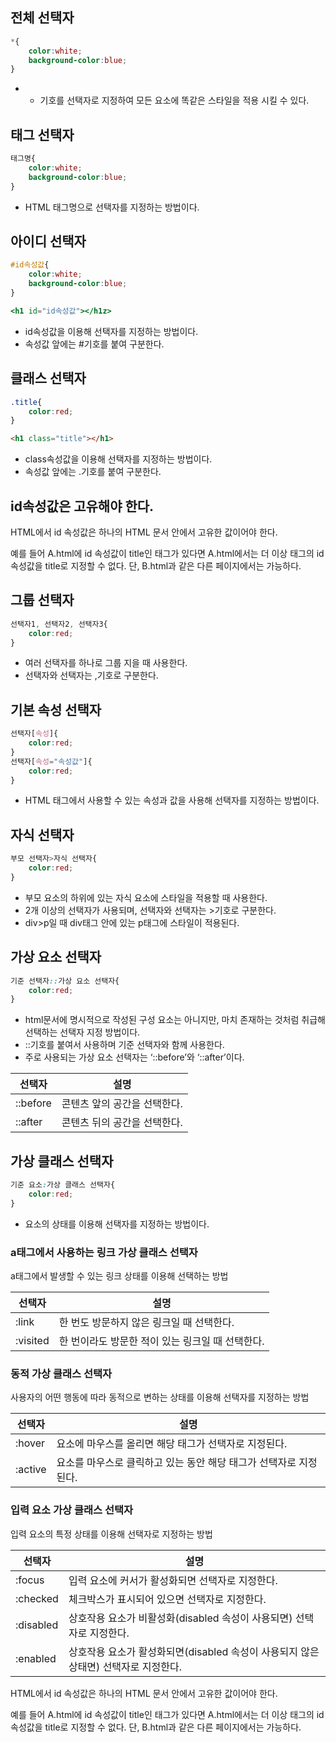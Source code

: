 ## 전체 선택자

```css
*{
    color:white;
    background-color:blue;
}
```

- * 기호를 선택자로 지정하여 모든 요소에 똑같은 스타일을 적용 시킬 수 있다.

## 태그 선택자

```css
태그명{
	color:white;
	background-color:blue;
}
```

- HTML 태그명으로 선택자를 지정하는 방법이다.

## 아이디 선택자

```css
#id속성값{
	color:white;
	background-color:blue;
}
```

```jsx
<h1 id="id속성값"></h1z>
```

- id속성값을 이용해 선택자를 지정하는 방법이다.
- 속성값 앞에는 #기호를 붙여 구분한다.

## 클래스 선택자

```css
.title{
    color:red;
}
```

```html
<h1 class="title"></h1>
```

- class속성값을 이용해 선택자를 지정하는 방법이다.
- 속성값 앞에는 .기호를 붙여 구분한다.

## id속성값은 고유해야 한다.

HTML에서 id 속성값은 하나의 HTML  문서 안에서 고유한 값이어야 한다.

예를 들어 A.html에 id 속성값이 title인 태그가 있다면 A.html에서는 더 이상 태그의 id 속성값을 title로 지정할 수 없다. 단, B.html과 같은 다른 페이지에서는 가능하다.

## 그룹 선택자

```css
선택자1, 선택자2, 선택자3{
    color:red;
}
```

- 여러 선택자를 하나로 그룹 지을 때 사용한다.
- 선택자와 선택자는 ,기호로 구분한다.

## 기본 속성 선택자

```css
선택자[속성]{
	color:red;
}
선택자[속성="속성값"]{
	color:red;
}
```

- HTML 태그에서 사용할 수 있는 속성과 값을 사용해 선택자를 지정하는 방법이다.

## 자식 선택자

```css
부모 선택자>자식 선택자{
	color:red;
}
```

- 부모 요소의 하위에 있는 자식 요소에 스타일을 적용할 때 사용한다.
- 2개 이상의 선택자가 사용되며, 선택자와 선택자는 >기호로 구분한다.
- div>p일 때 div태그 안에 있는 p태그에 스타일이 적용된다.

## 가상 요소 선택자

```css
기준 선택자::가상 요소 선택자{
    color:red;
}
```

- html문서에 명시적으로 작성된 구성 요소는 아니지만, 마치 존재하는 것처럼 취급해 선택하는 선택자 지정 방법이다.
- ::기호를 붙여서 사용하며 기준 선택자와 함께 사용한다.
- 주로 사용되는 가상 요소 선택자는 ‘::before’와 ‘::after’이다.

| 선택자 | 설명 |
| --- | --- |
| ::before | 콘텐츠 앞의 공간을 선택한다. |
| ::after | 콘텐츠 뒤의 공간을 선택한다. |

## 가상 클래스 선택자

```css
기준 요소:가상 클래스 선택자{
    color:red;
}
```

- 요소의 상태를 이용해 선택자를 지정하는 방법이다.

### a태그에서 사용하는 링크 가상 클래스 선택자

a태그에서 발생할 수 있는 링크 상태를 이용해 선택하는 방법

| 선택자 | 설명 |
| --- | --- |
| :link | 한 번도 방문하지 않은 링크일 때 선택한다. |
| :visited | 한 번이라도 방문한 적이 있는 링크일 때 선택한다. |

### 동적 가상 클래스 선택자

사용자의 어떤 행동에 따라 동적으로 변하는 상태를 이용해 선택자를 지정하는 방법

| 선택자 | 설명 |
| --- | --- |
| :hover | 요소에 마우스를 올리면 해당 태그가 선택자로 지정된다. |
| :active | 요소를 마우스로 클릭하고 있는 동안 해당 태그가 선택자로 지정된다. |

### 입력 요소 가상 클래스 선택자

입력 요소의 특정 상태를 이용해 선택자로 지정하는 방법

| 선택자 | 설명 |
| --- | --- |
| :focus | 입력 요소에 커서가 활성화되면 선택자로 지정한다. |
| :checked | 체크박스가 표시되어 있으면 선택자로 지정한다. |
| :disabled | 상호작용 요소가 비활성화(disabled 속성이 사용되면) 선택자로 지정한다. |
| :enabled | 상호작용 요소가 활성화되면(disabled 속성이 사용되지 않은 상태면) 선택자로 지정한다. |

HTML에서 id 속성값은 하나의 HTML  문서 안에서 고유한 값이어야 한다.

예를 들어 A.html에 id 속성값이 title인 태그가 있다면 A.html에서는 더 이상 태그의 id 속성값을 title로 지정할 수 없다. 단, B.html과 같은 다른 페이지에서는 가능하다.
